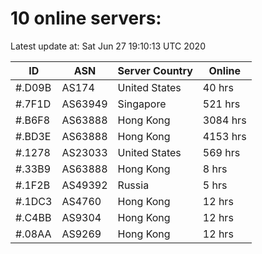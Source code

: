 # 10 online servers:

Latest update at: Sat Jun 27 19:10:13 UTC 2020

| ID | ASN | Server Country | Online |
| -- | --- | -------------- | ------ |
| #.D09B | AS174 | United States | 40 hrs |
| #.7F1D | AS63949 | Singapore | 521 hrs |
| #.B6F8 | AS63888 | Hong Kong | 3084 hrs |
| #.BD3E | AS63888 | Hong Kong | 4153 hrs |
| #.1278 | AS23033 | United States | 569 hrs |
| #.33B9 | AS63888 | Hong Kong | 8 hrs |
| #.1F2B | AS49392 | Russia | 5 hrs |
| #.1DC3 | AS4760 | Hong Kong | 12 hrs |
| #.C4BB | AS9304 | Hong Kong | 12 hrs |
| #.08AA | AS9269 | Hong Kong | 12 hrs |

